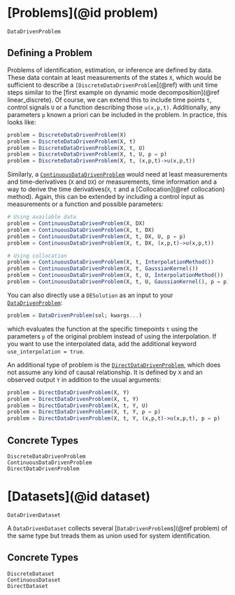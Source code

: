 # [Problems](@id problem)

```@docs
DataDrivenProblem
```
## Defining a Problem

Problems of identification, estimation, or inference are defined by data. These data contain at least measurements of the states `X`, which would be sufficient to describe a `[DiscreteDataDrivenProblem`](@ref) with unit time steps similar to the [first example on dynamic mode decomposition](@ref linear_discrete). Of course, we can extend this to include time points `t`, control signals `U` or a function describing those `u(x,p,t)`. Additionally, any parameters `p` known a priori can be included in the problem. In practice, this looks like:

```julia
problem = DiscreteDataDrivenProblem(X)
problem = DiscreteDataDrivenProblem(X, t)
problem = DiscreteDataDrivenProblem(X, t, U)
problem = DiscreteDataDrivenProblem(X, t, U, p = p)
problem = DiscreteDataDrivenProblem(X, t, (x,p,t)->u(x,p,t))
```

Similarly, a [`ContinuousDataDrivenProblem`](@ref) would need at least measurements and time-derivatives (`X` and `DX`) or measurements, time information and a way to derive the time derivatives(`X`, `t` and a [Collocation](@ref collocation) method). Again, this can be extended by including a control input as measurements or a function and possible parameters:

```julia
# Using available data
problem = ContinuousDataDrivenProblem(X, DX)
problem = ContinuousDataDrivenProblem(X, t, DX)
problem = ContinuousDataDrivenProblem(X, t, DX, U, p = p)
problem = ContinuousDataDrivenProblem(X, t, DX, (x,p,t)->u(x,p,t))

# Using collocation
problem = ContinuousDataDrivenProblem(X, t, InterpolationMethod())
problem = ContinuousDataDrivenProblem(X, t, GaussianKernel())
problem = ContinuousDataDrivenProblem(X, t, U, InterpolationMethod())
problem = ContinuousDataDrivenProblem(X, t, U, GaussianKernel(), p = p)
```

You can also directly use a `DESolution` as an input to your [`DataDrivenProblem`](@ref):

```julia
problem = DataDrivenProblem(sol; kwargs...)
```

which evaluates the function at the specific timepoints `t` using the parameters `p` of the original problem instead of
using the interpolation. If you want to use the interpolated data, add the additional keyword `use_interpolation = true`.

An additional type of problem is the [`DirectDataDrivenProblem`](@ref), which does not assume any kind of causal relationship. It is defined by `X` and an observed output `Y` in addition to the usual arguments:

```julia
problem = DirectDataDrivenProblem(X, Y)
problem = DirectDataDrivenProblem(X, t, Y)
problem = DirectDataDrivenProblem(X, t, Y, U)
problem = DirectDataDrivenProblem(X, t, Y, p = p)
problem = DirectDataDrivenProblem(X, t, Y, (x,p,t)->u(x,p,t), p = p)
```
## Concrete Types

```@docs
DiscreteDataDrivenProblem
ContinuousDataDrivenProblem
DirectDataDrivenProblem
```

# [Datasets](@id dataset)

```@docs
DataDrivenDataset
```

A `DataDrivenDataset` collects several [`DataDrivenProblem`s](@ref problem) of the same type but treads them as union used for system identification. 
## Concrete Types
```@docs
DiscreteDataset
ContinuousDataset
DirectDataset
```
